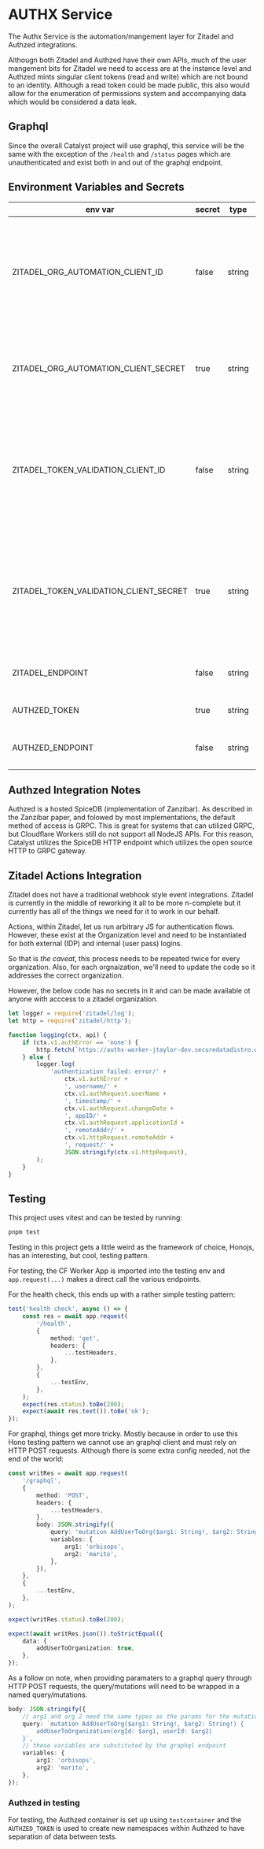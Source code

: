 # AUTHX Service

The Authx Service is the automation/mangement layer for Zitadel and Authzed integrations.

Althougn both Zitadel and Authzed have their own APIs, much of the user mangement bits for Zitadel we need
to access are at the instance level and Authzed mints singular client tokens (read and write) which are not bound
to an identity. Although a read token could be made public, this also would allow for the enumeration of permissions system
and accompanying data which would be considered a data leak.

## Graphql

Since the overall Catalyst project will use graphql, this service will be the same with the exception of
the `/health` and `/status` pages which are unauthenticated and exist both in and out of the graphql endpoint.

## Environment Variables and Secrets

| env var                                | secret | type   | description                                                                                                                             |
| -------------------------------------- | ------ | ------ | --------------------------------------------------------------------------------------------------------------------------------------- |
| ZITADEL_ORG_AUTOMATION_CLIENT_ID       | false  | string | client ID (username) of the instance level service user (IAM Owner View) that can lookup users/orgs for adding to Authzed.              |
| ZITADEL_ORG_AUTOMATION_CLIENT_SECRET   | true   | string | client secret of the instance level service user that can lookup users/orgs for Authzed.                                                |
| ZITADEL_TOKEN_VALIDATION_CLIENT_ID     | false  | string | client ID for basic auth of a project level API integration. This credential is used to to token introspection for a given project.     |
| ZITADEL_TOKEN_VALIDATION_CLIENT_SECRET | true   | string | client secret for basic auth of a project level API integration. This credential is used to to token introspection for a given project. |
| ZITADEL_ENDPOINT                       | false  | string | Zitadel instance endpoint/base url.                                                                                                     |
| AUTHZED_TOKEN                          | true   | string | Authzed write-enabled token.                                                                                                            |
| AUTHZED_ENDPOINT                       | false  | string | Authzed HTTP endpoint to write to.                                                                                                      |

## Authzed Integration Notes

Authzed is a hosted SpiceDB (implementation of Zanzibar). As described in the Zanzibar paper, and folowed by most implementations, the default method of access is GRPC. This is great for systems that can utilized GRPC, but Cloudflare Workers still do not support all NodeJS APIs. For this reason, Catalyst utilizes the SpiceDB HTTP endpoint which utilizes the open source HTTP to GRPC gateway.

## Zitadel Actions Integration

Zitadel does not have a traditional webhook style event integrations. Zitadel is currently in the middle of reworking it all to be more n-complete but it currently has all of the things we need for it to work in our behalf.

Actions, within Zitadel, let us run arbitrary JS for authentication flows. However, these exist at the Organization level and need to be instantiated for both external (IDP) and internal (user pass) logins.

So that is _the caveat_, this process needs to be repeated twice for every organization. Also,
for each orgnaization, we'll need to update the code so it addresses the correct organization.

However, the below code has no secrets in it and can be made available ot anyone with acccess to a zitadel organization.

```js
let logger = require('zitadel/log');
let http = require('zitadel/http');

function logging(ctx, api) {
	if (ctx.v1.authError == 'none') {
		http.fetch(`https://authx-worker-jtaylor-dev.securedatadistro.workers.dev/register/232780086791651546/${ctx.v1.authRequest.userId}`);
	} else {
		logger.log(
			'authentication failed: error/' +
				ctx.v1.authError +
				', username/' +
				ctx.v1.authRequest.userName +
				', timestamp/' +
				ctx.v1.authRequest.changeDate +
				', appID/' +
				ctx.v1.authRequest.applicationId +
				', remoteAddr/' +
				ctx.v1.httpRequest.remoteAddr +
				', request/' +
				JSON.stringify(ctx.v1.httpRequest),
		);
	}
}
```

## Testing

This project uses vitest and can be tested by running:

```bash
pnpm test
```

Testing in this project gets a little weird as the framework of choice, Honojs, has an interesting, but cool, testing pattern.

For testing, the CF Worker App is imported into the testing env and `app.request(...)` makes a direct call the various endpoints.

For the health check, this ends up with a rather simple testing pattern:

```ts
test('health check', async () => {
	const res = await app.request(
		'/health',
		{
			method: 'get',
			headers: {
				...testHeaders,
			},
		},
		{
			...testEnv,
		},
	);
	expect(res.status).toBe(200);
	expect(await res.text()).toBe('ok');
});
```

For graphql, things get more tricky. Mostly because in order to use this Hono testing pattern we cannot use an graphql client and must rely on HTTP POST requests.
Although there is some extra config needed, not the end of the world:

```ts
const writRes = await app.request(
	'/graphql',
	{
		method: 'POST',
		headers: {
			...testHeaders,
		},
		body: JSON.stringify({
			query: 'mutation AddUserToOrg($arg1: String!, $arg2: String!) {addUserToOrganization(orgId: $arg1, userId: $arg2)}',
			variables: {
				arg1: 'orbisops',
				arg2: 'marito',
			},
		}),
	},
	{
		...testEnv,
	},
);

expect(writRes.status).toBe(200);

expect(await writRes.json()).toStrictEqual({
	data: {
		addUserToOrganization: true,
	},
});
```

As a follow on note, when providing paramaters to a graphql query through HTTP POST requests, the query/mutations will need to be wrapped in a named query/mutations.

```ts
body: JSON.stringify({
	// arg1 and arg 2 need the same types as the params for the mutation
	query: `mutation AddUserToOrg($arg1: String!, $arg2: String!) {
        addUserToOrganization(orgId: $arg1, userId: $arg2)
    }`,
	// these variables are substituted by the graphql endpoint
	variables: {
		arg1: 'orbisops',
		arg2: 'marito',
	},
});
```

### Authzed in testing

For testing, the Authzed container is set up using `testcontainer` and the `AUTHZED_TOKEN` is used to create new namespaces
within Authzed to have separation of data between tests.
